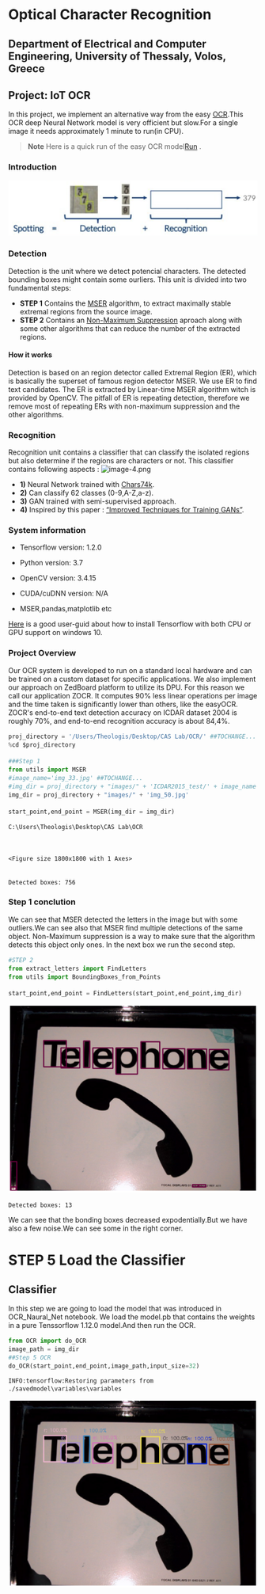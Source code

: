 # Optical Character Recognition
## Department of Electrical and Computer Engineering, University of Thessaly, Volos, Greece
## Project: IoT OCR
In this project, we implement an alternative way from the easy [OCR](https://github.com/JaidedAI/EasyOCR).This OCR deep Neural Network model is very officient but slow.For a single image it needs approximately 1 minute to run(in CPU).

> **Note**  Here is a quick run of the easy OCR model[Run](https://colab.research.google.com/drive/1Cjl0eTM_lhJUIdZahp6iI_332j5sAWRR) .

### Introduction
![png](./images/download.png)

### Detection
Detection is the unit where we detect potencial characters. The detected bounding boxes might contain some ourliers. This unit is divided into two fundamental steps: 
- **STEP 1** Contains the [MSER](https://docs.opencv.org/3.4/d3/d28/classcv_1_1MSER.html) algorithm, to extract maximally stable extremal regions from the source image. 
- **STEP 2** Contains an [Non-Maximum Suppression](https://www.pyimagesearch.com/2015/02/16/faster-non-maximum-suppression-python/) aproach along with some other algorithms that can reduce the number of the extracted regions.
#### How it works
Detection is based on an region detector called Extremal Region (ER), which is basically the superset of famous region detector MSER. We use ER to find text candidates. The ER is extracted by Linear-time MSER algorithm witch is provided by OpenCV. The pitfall of ER is repeating detection, therefore we remove most of repeating ERs with non-maximum suppression and the other algorithms. 

### Recognition 
Recognition unit contains a classifier that can classify the isolated regions but also determine if the regions are characters or not. This classifier contains following aspects :
![image-4.png](attachment:image-4.png)
- **1)** Neural Network trained with [Chars74k](http://www.ee.surrey.ac.uk/CVSSP/demos/chars74k/).
- **2)** Can classify 62 classes (0-9,A-Z,a-z).
- **3)** GAN trained with semi-supervised approach.
- **4)** Inspired by this paper : [“Improved Techniques for Training GANs”](https://arxiv.org/pdf/1606.03498.pdf).


### System information
- Tensorflow version: 1.2.0

- Python version: 3.7

- OpenCV version: 3.4.15

- CUDA/cuDNN version: N/A

- MSER,pandas,matplotlib etc

[Here](https://www.pugetsystems.com/labs/hpc/How-to-Install-TensorFlow-with-GPU-Support-on-Windows-10-Without-Installing-CUDA-UPDATED-1419/) is a good user-guid about how to install Tensorflow with both CPU or GPU support on windows 10.

### Project Overview 
Our OCR system is developed to run on a standard local hardware and can be trained on a custom dataset for specific applications. We also implement our approach on ZedBoard platform to utilize its DPU. For this reason we call our application ZOCR. It computes 90% less linear operations per image and the time taken is significantly lower than others, like the easyOCR. ZOCR's end-to-end text detection accuracy on ICDAR dataset 2004 is roughly 70%, and end-to-end recognition accuracy is about 84,4%. 


```python
proj_directory = '/Users/Theologis/Desktop/CAS Lab/OCR/' ##TOCHANGE...
%cd $proj_directory

###Step 1 
from utils import MSER
#image_name='img_33.jpg' ##TOCHANGE...
#img_dir = proj_directory + "images/" + 'ICDAR2015_test/' + image_name
img_dir = proj_directory + "images/" + 'img_50.jpg' 

start_point,end_point = MSER(img_dir = img_dir)

```

    C:\Users\Theologis\Desktop\CAS Lab\OCR
    


    <Figure size 1800x1800 with 1 Axes>


    Detected boxes: 756
    

### Step 1 conclution 
We can see that MSER detected the letters in the image but with some outliers.We can see also that MSER find multiple detections of the same object. Non-Maximum suppression is a way to make sure that the algorithm detects this object only ones. In the next box we run the second step.


```python
#STEP 2
from extract_letters import FindLetters
from utils import BoundingBoxes_from_Points

start_point,end_point = FindLetters(start_point,end_point,img_dir)
```


    
![png](output_3_0.png)
    


    Detected boxes: 13
    

We can see that the bonding boxes decreased expodentially.But we have also a few noise.We can see some in the right corner.

# STEP 5 Load the Classifier

## Classifier
In this step we are going to load the model that was introduced in OCR_Naural_Net notebook. We load the model.pb that contains the weights in a pure Tenssorflow 1.12.0 model.And then run the OCR.




```python
from OCR import do_OCR
image_path = img_dir
##Step 5 OCR
do_OCR(start_point,end_point,image_path,input_size=32)
```

    INFO:tensorflow:Restoring parameters from ./savedmodel\variables\variables
    


    
![png](output_6_1.png)
    

